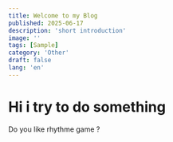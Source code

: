 ```yaml
---
title: Welcome to my Blog
published: 2025-06-17
description: 'short introduction'
image: ''
tags: [Sample]
category: 'Other'
draft: false 
lang: 'en'
---
```



# Hi i try to do something 


Do you like rhythme game ?  
